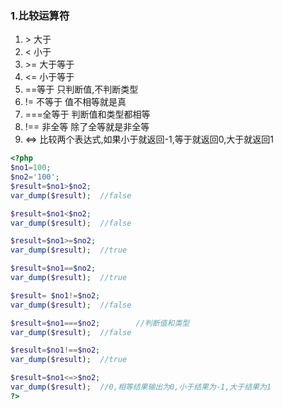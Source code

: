 ### 1.比较运算符

1. \> 大于
2. < 小于
3. \>= 大于等于
4. <= 小于等于 
5. ==等于 只判断值,不判断类型
6. != 不等于 值不相等就是真
7. ===全等于 判断值和类型都相等
8. !== 非全等 除了全等就是非全等
9. <=> 比较两个表达式,如果小于就返回-1,等于就返回0,大于就返回1

```php
<?php
$no1=100;
$no2='100';
$result=$no1>$no2;
var_dump($result);	//false

$result=$no1<$no2;
var_dump($result);	//false

$result=$no1>=$no2;
var_dump($result);	//true

$result=$no1==$no2;
var_dump($result);	//true

$result= $no1!=$no2;
var_dump($result);	//false

$result=$no1===$no2;		//判断值和类型
var_dump($result);	//false

$result=$no1!==$no2;
var_dump($result);	//true

$result=$no1<=>$no2;
var_dump($result);	//0,相等结果输出为0,小于结果为-1,大于结果为1
?>
```

